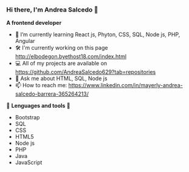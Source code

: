 ### Hi there, I'm Andrea Salcedo 👋

<!--
**AndreaSalcedo629/AndreaSalcedo629** is a ✨ _special_ ✨ repository because its `README.md` (this file) appears on your GitHub profile.
-->
**A frontend developer**

- 🌱 I’m currently learning React js, Phyton, CSS, SQL, Node js, PHP, Angular
- 🛠 I'm currently working on this page http://elbodegon.byethost18.com/index.html
- 💻 All of my projects are available on https://github.com/AndreaSalcedo629?tab=repositories
- 💬 Ask me about HTML, SQL, Node js
- 📫 How to reach me: https://www.linkedin.com/in/mayerly-andrea-salcedo-barrera-365264213/

🌱 **Lenguages and tools** 🌱
- Bootstrap
- SQL
- CSS
- HTML5
- Node js
- PHP
- Java
- JavaScript





